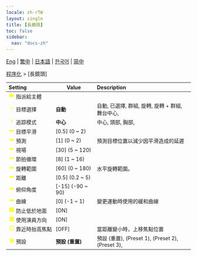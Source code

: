 ```yaml
---
locale: zh-rTW
layout: single
title: [長鏡頭]
toc: false
sidebar:
  nav: "docs-zh"
---
```

[Eng](/dancexr/menu/2025.4/motion/long_take) | [繁中](/tw/dancexr/menu/2025.4/motion/long_take) | [日本語](/jp/dancexr/menu/2025.4/motion/long_take) | [한국어](/kr/dancexr/menu/2025.4/motion/long_take) | [简中](/zh/dancexr/menu/2025.4/motion/long_take)

[程序化](../menu#程序化) > [長鏡頭]



| Setting | Value | Description |
| :--- | --- | :--- |
|<nobr><img src="/images/icon/ic_videocam.png" alt="videocam icon"/> 指派給主體</nobr>|| 
|<nobr><img src="/images/icon/ic_chevron.png" alt="chevron icon"/> 目標選擇</nobr>| **自動** | 自動, 已選擇, 群組, 旋轉, 旋轉 + 群組, 舞台中心,  |
|<nobr><img src="/images/icon/ic_chevron.png" alt="chevron icon"/> 追踪模式</nobr>| **中心** | 中心, 頭部, 胸部,  |
|<nobr><img src="/images/icon/ic_slider.png" alt="slider icon"/> 目標平滑</nobr>| [0.5] (0 ~ 2) | 
|<nobr><img src="/images/icon/ic_slider.png" alt="slider icon"/> 預測</nobr>| [1] (0 ~ 2) | 預測目標位置以減少因平滑造成的延遲
|<nobr><img src="/images/icon/ic_slider.png" alt="slider icon"/> 視場</nobr>| [30] (5 ~ 120) | 
|<nobr><img src="/images/icon/ic_slider.png" alt="slider icon"/> 節拍循環</nobr>| [8] (1 ~ 16) | 
|<nobr><img src="/images/icon/ic_slider.png" alt="slider icon"/> 旋轉範圍</nobr>| [60] (0 ~ 180) | 水平旋轉範圍。
|<nobr><img src="/images/icon/ic_slider.png" alt="slider icon"/> 距離</nobr>| [0.5] (0.2 ~ 5) | 
|<nobr><img src="/images/icon/ic_slider.png" alt="slider icon"/> 俯仰角度</nobr>| [-15] (-90 ~ 90) | 
|<nobr><img src="/images/icon/ic_slider.png" alt="slider icon"/> 曲線</nobr>| [0] (-1 ~ 1) | 變更運動時使用的緩和曲線
|<nobr><img src="/images/icon/ic_check_on.png" alt="check on icon"/> 防止低於地面</nobr>| [ON] | 
|<nobr><img src="/images/icon/ic_check_on.png" alt="check on icon"/> 使用演員方向</nobr>| [ON] | 
|<nobr><img src="/images/icon/ic_check_off.png" alt="check off icon"/> 靠近時抬高焦點</nobr>| [OFF] | 當距離變小時，上移焦點位置
|<nobr><img src="/images/icon/ic_list.png" alt="list icon"/> 預設</nobr>| **預設 (重置)** | 預設 (重置), (Preset 1), (Preset 2), (Preset 3),  |
